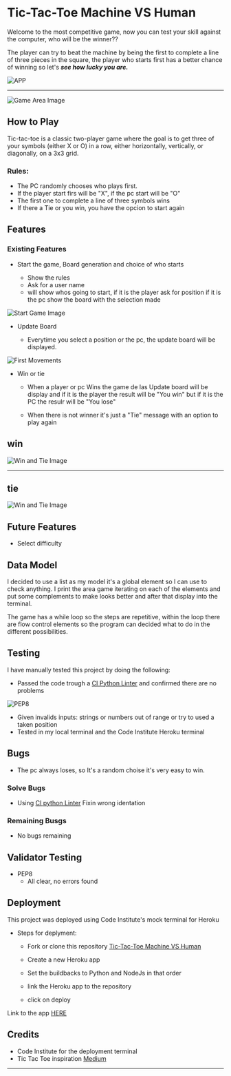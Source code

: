 # Tic-Tac-Toe Machine VS Human

Welcome to the most competitive game, now you can test your skill against the computer, who will be the winner??

The player can try to beat the machine by being the first to complete a line of three pieces in the square, the player who starts first has a better chance of winning so let's ***see how lucky you are.***

![APP](./img/app.png)
_____
![Game Area Image](./img/game_start.jpg)

## How to Play

Tic-tac-toe is a classic two-player game where the goal is to get three of your symbols (either X or O) in a row, either horizontally, vertically, or diagonally, on a 3x3 grid.

### Rules:
- The PC randomly chooses who plays first.
- If the player start firs will be "X", if the pc start will be "O"
- The first one to complete a line of three symbols wins
- If there a Tie or you win,  you have the opcion to start again 

## Features

### Existing Features

* Start the game, Board generation and choice of who starts

    *   Show the rules
    *   Ask for a user name
    *   will show whos going to start, if it is the player ask for position if it is the pc show the board with the selection made

![Start Game Image](./img/start1.jpg)

* Update Board 

    * Everytime you select a position or the pc, the update board will be displayed.

![First Movements](./img/playing1.jpg)

* Win or tie

    * When a player or pc Wins the game de las Update board will be display and if it is the player the result will be "You win" but if it is the PC the resulr will be "You lose"

    * When there is not winner it's just a "Tie" message with an option to play again 
## win
![Win and Tie Image](./img/you-win.jpg)

----
## tie
![Win and Tie Image](./img/you-win.jpg)
## Future Features

* Select difficulty



## Data Model

I decided to use a list as my model it's a global element so I can use to check anything. I print the area game iterating on each of the elements and put some complements to make looks better and after that display into the terminal.

The game has  a while loop so the steps are repetitive, within the loop there are flow control elements so the program can decided what to do in the different possibilities.

## Testing

I have manually tested this project by doing the following:

- Passed the code trough a [CI Python Linter](https://pep8ci.herokuapp.com/) and confirmed there are no problems

![PEP8](./img/no_errors.jpg)

- Given invalids inputs: strings or numbers out of range or try to used a taken position
- Tested in my local terminal and the Code Institute Heroku terminal

## Bugs

* The pc always loses, so It's a random choise it's very easy to win.


### Solve Bugs
* Using [CI python Linter](https://pep8ci.herokuapp.com/) Fixin wrong identation


### Remaining Busgs

* No bugs remaining

## Validator Testing
* PEP8
    - All clear, no errors found
## Deployment

This project was deployed using Code Institute's mock terminal for Heroku

* Steps for deplyment:
    - Fork or clone this repository [Tic-Tac-Toe Machine VS Human](https://github.com/richard9106/Python-essentials-project-1)

    - Create a new Heroku app
    - Set the buildbacks to Python and NodeJs in that order
    - link the Heroku app to the repository
    - click on deploy

Link to the app [HERE](https://tictactoemachinevshuman-fa84cbc43bfc.herokuapp.com/)
## Credits

* Code Institute for the deployment terminal
* Tic Tac Toe inspiration [Medium](https://medium.com/@bblkmn5/tic-tac-toe-command-line-game-python-82e07b7acdfd)

---


